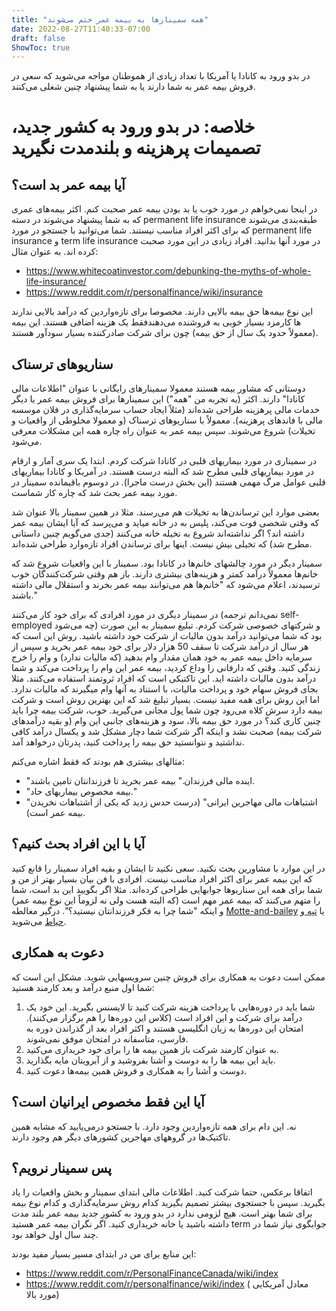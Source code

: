 ```yaml
---
title: "همه سمینارها به بیمه عمر ختم می‌شوند"
date: 2022-08-27T11:40:33-07:00
draft: false
ShowToc: true
---
```


در بدو ورود به کانادا یا آمریکا با تعداد زیادی از هموطنان مواجه می‌شوید که سعی در فروش بیمه عمر به شما دارند یا به شما پیشنهاد چنین شغلی می‌کنند.

# خلاصه: در بدو ورود به کشور جدید، تصمیمات پرهزینه و بلندمدت نگیرید

## آیا بیمه عمر بد است؟
در اینجا نمی‌خواهم در مورد خوب یا بد بودن بیمه عمر صحبت کنم. اکثر بیمه‌های عمری که به شما پیشنهاد می‌شوند در دسته permanent life insurance طبقه‌بندی می‌شوند که برای اکثر افراد مناسب نیستند. شما می‌توانید با جستجو در مورد permanent life insurance و term life insurance در مورد آنها بدانید. افراد زیادی در این مورد صحبت کرده اند. به عنوان مثال:

* https://www.whitecoatinvestor.com/debunking-the-myths-of-whole-life-insurance/
* https://www.reddit.com/r/personalfinance/wiki/insurance

این نوع بیمه‌ها حق بیمه بالایی دارند. مخصوصا برای تازه‌واردین که درآمد بالایی ندارند فقط یک هزینه اضافی هستند. این بیمه‎‌ها کارمزد بسیار خوبی به فروشنده می‌دهند (معمولاً حدود یک سال از حق بیمه) چون برای شرکت صادرکننده بسیار سودآور هستند.

## سناریوهای ترسناک
دوستانی که مشاور بیمه هستند معمولا سمینارهای رایگانی با عنوان "اطلاعات مالی کانادا" دارند. اکثر (به تجربه من "همه") این سمینارها برای فروش بیمه عمر یا دیگر خدمات مالی پرهزینه طراحی شده‌اند (مثلاً ایجاد حساب سرمایه‌گذاری در فلان موسسه مالی با فاندهای پرهزینه). معمولاً با سناریوهای ترسناک (و معمولا مخلوطی از واقعیات و تخیلات) شروع می‌شوند. سپس بیمه عمر به عنوان راه چاره همه این مشکلات معرفی می‌شود.

در سمیناری در مورد بیماریهای قلبی در کانادا شرکت کردم. ابتدا یک سری آمار و ارقام در مورد بیماریهای قلبی مطرح شد که البته درست هستند. در آمریکا و کانادا بیماریهای قلبی عوامل مرگ مهمی هستند (این بخش درست ماجرا). در دوسوم باقیمانده سمینار در مورد بیمه عمر بحث شد که چاره کار شماست.

بعضی موارد این ترساندن‌ها به تخیلات هم می‌رسند. مثلا در همین سمینار بالا عنوان شد که وقتی شخصی فوت می‌کند، پلیس به در خانه میاید و می‌پرسد که آیا ایشان بیمه عمر داشته اند؟ اگر نداشته‌اند شروع به تخیله خانه می‌کنند (جدی می‌گویم چنین داستانی مطرح شد) که تخیلی بیش نیست. اینها برای ترساندن افراد تازه‌وارد طراحی شده‌اند.

سمینار دیگر در مورد چالشهای خانم‌ها در کانادا بود. سمینار با این واقعیات شروع شد که خانم‌ها معمولاً درآمد کمتر و هزینه‌های بیشتری دارند. باز هم وقتی شرکت‌کنندگان خوب ترسیدند، اعلام می‌شود که "خانم‌ها هم می‌توانند بیمه عمر بخرند و استقلال مالی داشته باشند."

در سمینار دیگری در مورد افرادی که برای خود کار می‌کنند (نمی‌دانم ترجمه self-employed چه می‌شود) و شرکتهای خصوصی شرکت کردم. تبلیغ سمینار به این صورت بود که شما می‌توانید درآمد بدون مالیات از شرکت خود داشته باشید. روش این است که هر سال از درآمد شرکت تا سقف 50 هزار دلار برای خود بیمه عمر بخرید و سپس از سرمایه داخل بیمه عمر به خود همان مقدار وام بدهید (که مالیات ندارد) و وام را خرج زندگی کنید. وقتی که دارفانی را وداع کردید، بیمه عمر این وام را پرداخت می‌کند و شما درآمد بدون مالیات داشته اید. این تاکتیکی است که افراد ثروتمند استفاده می‌کنند. مثلا بجای فروش سهام خود و پرداخت مالیات، با استناد به آنها وام میگیرند که مالیات ندارد. اما این روش برای همه مفید نیست.
بسیار تبلیغ شد که این بهترین روش است و شرکت بیمه دارد سرش کلاه می‌رود چون شما پول مجانی می‌گیرید. خوب، شرکت بیمه چرا باید چنین کاری کند؟ در مورد حق بیمه بالا، سود و هزینه‌های جانبی این وام (و بقیه درآمدهای شرکت بیمه) صحبت نشد و اینکه اگر شرکت شما دچار مشکل شد و یکسال درآمد کافی نداشتید و نتوانستید حق بیمه را پرداخت کنید، پدرتان درخواهد آمد.

مثالهای بیشتری هم بودند که فقط اشاره می‌کنم:

 * "اینده مالی فرزندان." بیمه عمر بخرید تا فرزندانتان تامین باشند.
* "بیمه مخصوص بیماریهای حاد." 
* "اشتباهات مالی مهاجرین ایرانی" (درست حدس زدید که یکی از اشتباهات نخریدن بیمه عمر است).

## آیا با این افراد بحث کنیم؟
در این موارد با مشاورین بحث نکنید. سعی نکنید تا ایشان و بقیه افراد سمینار را قانع کنید که این بیمه عمر برای اکثر افراد مناسب نیست. افرادی با فن بیان بسیار بهتر از من و شما برای همه این سناریوها جوابهایی طراحی کرده‌اند. مثلا اگر بگویید این بد است، شما را متهم می‌کنند که بیمه عمر مهم است (که البته هست ولی نه لزوماً این نوع بیمه عمر) و اینکه "شما چرا به فکر فرزندانتان نیستید؟". درگیر مغالطه [Motte-and-bailey][mot] یا [تپه و حیاط][mot-ir] می‌شوید.

[mot]: https://en.wikipedia.org/wiki/Motte-and-bailey_fallacy
[mot-ir]: https://fa.wikipedia.org/wiki/%D9%85%D8%BA%D8%A7%D9%84%D8%B7%D9%87_%D8%AA%D9%BE%D9%87%E2%80%8C%D9%88%D8%AD%DB%8C%D8%A7%D8%B7

## دعوت به همکاری
ممکن است دعوت به همکاری برای فروش چنین سرویسهایی شوید. مشکل این است که شما اول منبع درآمد و بعد کارمند هستید:

1. شما باید در دوره‌هایی با پرداخت هزینه شرکت کنید تا لایسنس بگیرید. این خود یک درآمد برای شرکت و این افراد است (کلاس این دوره‌ها را هم برگزار می‌کنند). امتحان این دوره‌ها به زبان انگلیسی هستند و اکثر افراد بعد از گذراندن دوره به فارسی، متاسفانه در امتحان موفق نمی‌شوند.
2. به عنوان کارمند شرکت باز همین بیمه ها را برای خود خریداری می‌کنید.
3. باید این بیمه ها را به دوست و آشنا بفروشید و از آبرویتان مایه بگذارید.
4. دوست و آشنا را به همکاری و فروش همین بیمه‌ها دعوت کنید.

## آیا این فقط مخصوص ایرانیان است؟
نه. این دام برای همه تازه‌واردین وجود دارد. با جستجو درمی‌یابید که مشابه همین تاکتیک‌ها در گروههای مهاجرین کشورهای دیگر هم وجود دارند.

## پس سمینار نرویم؟
اتفاقا برعکس، حتما شرکت کنید. اطلاعات مالی ابتدای سمینار و بخش واقعیات را یاد بگیرید. سپس با جستجوی بیشتر تصمیم بگیرید کدام روش سرمایه‌گذاری و کدام نوع بیمه برای شما بهتر است. هیچ لزومی ندارد در بدو ورود به کشور جدید بیمه عمر بلند مدت داشته باشید یا خانه خریداری کنید. اگر نگران بیمه عمر هستید term جوابگوی نیاز شما در چند سال اول خواهد بود.

این منابع برای من در ابتدای مسیر بسیار مفید بودند:
 
 * https://www.reddit.com/r/PersonalFinanceCanada/wiki/index
* https://www.reddit.com/r/personalfinance/wiki/index ( معادل آمریکایی مورد بالا)